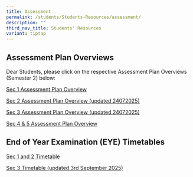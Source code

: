 ```yaml
---
title: Assessment
permalink: /students/Students-Resources/assessment/
description: ""
third_nav_title: Students' Resources
variant: tiptap
---
```

<h2>Assessment Plan Overviews</h2>
<p>Dear Students, please click on the respective Assessment Plan Overviews
(Semester 2) below:</p>
<p><a href="/files/2025_Sem_2_Assessment_Plan_Overview_Sec_1_Final.pdf" rel="noopener nofollow" target="_blank">Sec 1 Assessment Plan Overview</a>
</p>
<p><a href="/files/2025_Sem_2_Assessment_Plan_Overview_Sec_2_Final_updated_as_at_24072025.pdf" rel="noopener nofollow" target="_blank">Sec 2 Assessment Plan Overview (updated 24072025)</a>
</p>
<p><a href="/files/2025_Sem_2_Assessment_Plan_Overview_Sec_3_Final_updated_as_at_24072025.pdf" rel="noopener nofollow" target="_blank">Sec 3 Assessment Plan Overview (updated 24072025)</a>
</p>
<p><a href="/files/2025_Sem_2_Assessment_Plan_Overview__Sec_4_5__new.pdf" rel="noopener nofollow" target="_blank">Sec 4 &amp; 5 Assessment Plan Overview</a>
</p>
<h2>End of Year Examination (EYE) Timetables</h2>
<p><a href="/files/Sec_1_2_EYE_Schedule_2025__caa_15_Aug_2025.pdf" rel="noopener nofollow" target="_blank">Sec 1 and 2 Timetable</a>
</p>
<p><a href="/files/Sec_3_EYE_Schedule_2025__caa__03_Sep_2025.pdf" rel="noopener nofollow" target="_blank">Sec 3 Timetable (updated 3rd September 2025)</a>
</p>
<p></p>